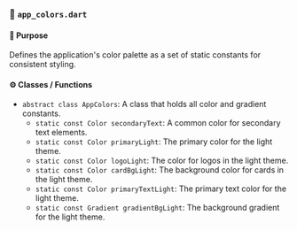 ### 📄 `app_colors.dart`

#### 🧩 Purpose

Defines the application's color palette as a set of static constants for consistent styling.

#### ⚙️ Classes / Functions

*   `abstract class AppColors`: A class that holds all color and gradient constants.
    *   `static const Color secondaryText`: A common color for secondary text elements.
    *   `static const Color primaryLight`: The primary color for the light theme.
    *   `static const Color logoLight`: The color for logos in the light theme.
    *   `static const Color cardBgLight`: The background color for cards in the light theme.
    *   `static const Color primaryTextLight`: The primary text color for the light theme.
    *   `static const Gradient gradientBgLight`: The background gradient for the light theme.
